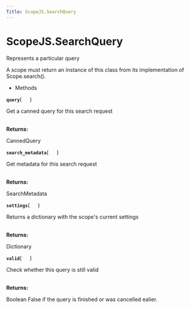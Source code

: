 ```yaml
---
Title: ScopeJS.SearchQuery
---
```


# ScopeJS.SearchQuery

<p>Represents a particular query</p>
<p>A scope must return an instance of this class from its implementation of Scope.search().</p>
<ul>
<li>Methods</li>
</ul>
<strong class="name"><code>query</code></strong>( <code>  </code> ) 
<br>
<p>Get a canned query for this search request</p>
<br><strong>Returns:</strong> <p>CannedQuery</p>
<strong class="name"><code>search_metadata</code></strong>( <code>  </code> ) 
<br>
<p>Get metadata for this search request</p>
<br><strong>Returns:</strong> <p>SearchMetadata</p>
<strong class="name"><code>settings</code></strong>( <code>  </code> ) 
<br>
<p>Returns a dictionary with the scope's current settings</p>
<br><strong>Returns:</strong> <p>Dictionary</p>
<strong class="name"><code>valid</code></strong>( <code>  </code> ) 
<br>
<p>Check whether this query is still valid</p>
<br><strong>Returns:</strong> <p>Boolean False if the query is finished or was cancelled ealier.</p>
